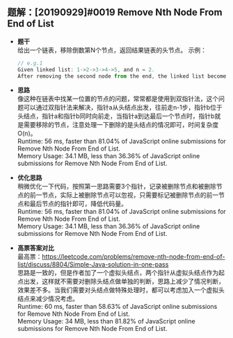 ## 题解：[20190929]#0019 Remove Nth Node From End of List
- **题干**  
给出一个链表，移除倒数第N个节点，返回结果链表的头节点。 
    示例：   
    ```javascript
    // e.g.1
    Given linked list: 1->2->3->4->5, and n = 2.
    After removing the second node from the end, the linked list becomes 1->2->3->5.
    ``` 
- **思路**   
像这种在链表中找某一位置的节点的问题，常常都是使用到双指针法，这个问题可以通过双指针法来解决，指针a从头结点出发，往前走n-1步，指针b位于头结点，指针a和指针b同时向前走，当指针a到达最后一个节点时，指针b就是需要移除的节点，注意处理一下删除的是头结点的情况即可，时间复杂度O(n)。   
Runtime: 56 ms, faster than 81.04% of JavaScript online submissions for Remove Nth Node From End of List.    
Memory Usage: 34.1 MB, less than 36.36% of JavaScript online submissions for Remove Nth Node From End of List.    
- **优化思路**   
稍微优化一下代码，按照第一思路需要3个指针，记录被删除节点和被删除节点的前一节点，实际上被删除节点可以忽视，只需要标记被删除节点的前一节点和最后节点的指针即可，降低代码量。   
Runtime: 56 ms, faster than 81.04% of JavaScript online submissions for Remove Nth Node From End of List.    
Memory Usage: 34.1 MB, less than 36.36% of JavaScript online submissions for Remove Nth Node From End of List.    

- **高票答案对比**   
最高票：https://leetcode.com/problems/remove-nth-node-from-end-of-list/discuss/8804/Simple-Java-solution-in-one-pass   
思路是一致的，但是作者加了一个虚拟头结点，两个指针从虚拟头结点作为起点出发，这样就不需要对删除头结点做单独的判断，思路上减少了情况判断，效果差不多。当我们需要对头结点做特殊处理时，都可以考虑加入一个虚拟头结点来减少情况考虑。   
Runtime: 60 ms, faster than 58.63% of JavaScript online submissions for Remove Nth Node From End of List.   
Memory Usage: 34 MB, less than 81.82% of JavaScript online submissions for Remove Nth Node From End of List.   